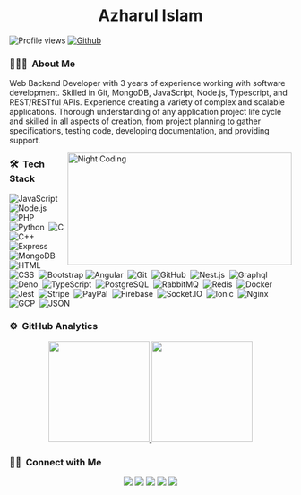 <h1 align="center"> Azharul Islam </h1>

![Profile views](https://visitor-badge.glitch.me/badge?page_id=mr-azharul)
[![Github](https://img.shields.io/github/followers/mr-azharul?label=Follow&style=social)](https://github.com/mr-azharul)

### 👨🏻‍💻 &nbsp;About Me
<p>Web Backend Developer with 3 years of experience working with software development. Skilled in Git, MongoDB, JavaScript, Node.js, Typescript, and REST/RESTful APIs. Experience creating a variety of complex and scalable applications. Thorough understanding of any application project life cycle and skilled in all aspects of creation, from project planning to gather specifications, testing code, developing documentation, and providing support.</p>

<img alt="Night Coding" src="https://camo.githubusercontent.com/c1dcb74cc1c1835b1d716f5051499a2814c683c806b15f04b0eba492863703e9/68747470733a2f2f63646e2e6472696262626c652e636f6d2f75736572732f3733303730332f73637265656e73686f74732f363538313234332f6176656e746f2e676966" width="400" height="200" align="right"/>

### 🛠 &nbsp;Tech Stack

![JavaScript](https://img.shields.io/badge/-JavaScript-05122A?style=flat&logo=javascript)&nbsp;
![Node.js](https://img.shields.io/badge/-Node.js-05122A?style=flat&logo=node.js)&nbsp;
![PHP](https://img.shields.io/badge/-PHP-05122A?style=flat&logo=php)&nbsp;
![Python](https://img.shields.io/badge/-Python-05122A?style=flat&logo=python)&nbsp;
![C](https://img.shields.io/badge/-C-05122A?style=flat&logo=C&logoColor=A8B9CC)&nbsp;
![C++](https://img.shields.io/badge/-C++-05122A?style=flat&logo=C%2B%2B&logoColor=00599C)
![Express](https://img.shields.io/badge/-Express-05122A?style=flat&logo=express)&nbsp;
![MongoDB](https://img.shields.io/badge/-MongoDB-05122A?style=flat&logo=mongodb)&nbsp;
![HTML](https://img.shields.io/badge/-HTML-05122A?style=flat&logo=HTML5)&nbsp;
![CSS](https://img.shields.io/badge/-CSS-05122A?style=flat&logo=CSS3&logoColor=1572B6)&nbsp;
![Bootstrap](https://img.shields.io/badge/-Bootstrap-05122A?style=flat&logo=bootstrap&logoColor=563D7C)
![Angular](https://img.shields.io/badge/-Angular-05122A?style=flat&logo=angular)&nbsp;
![Git](https://img.shields.io/badge/-Git-05122A?style=flat&logo=git)&nbsp;
![GitHub](https://img.shields.io/badge/-GitHub-05122A?style=flat&logo=github)&nbsp;
![Nest.js](https://img.shields.io/badge/-NestJs-05122A?style=flat&logo=nestjs)&nbsp;
![Graphql](https://img.shields.io/badge/-Graphql-05122A?style=flat&logo=graphql)&nbsp;
![Deno](https://img.shields.io/badge/-Deno-05122A?style=flat&logo=deno)&nbsp;
![TypeScript](https://img.shields.io/badge/-TypeScript-05122A?style=flat&logo=typescript)&nbsp;
![PostgreSQL](https://img.shields.io/badge/-PostgreSQL-05122A?style=flat&logo=postgresql)&nbsp;
![RabbitMQ](https://img.shields.io/badge/-RabbitMQ-05122A?style=flat&logo=rabbitmq)&nbsp;
![Redis](https://img.shields.io/badge/-Redis-05122A?style=flat&logo=redis)&nbsp;
![Docker](https://img.shields.io/badge/-Docker-05122A?style=flat&logo=docker)&nbsp;
![Jest](https://img.shields.io/badge/-Jest-05122A?style=flat&logo=jest)&nbsp;
![Stripe](https://img.shields.io/badge/-Stripe-05122A?style=flat&logo=stripe)&nbsp;
![PayPal](https://img.shields.io/badge/-PayPal-05122A?style=flat&logo=paypal)&nbsp;
![Firebase](https://img.shields.io/badge/-Firebase-05122A?style=flat&logo=firebase)&nbsp;
![Socket.IO](https://img.shields.io/badge/-Socket.IO-05122A?style=flat&logo=socket.io)&nbsp;
![Ionic](https://img.shields.io/badge/-Ionic-05122A?style=flat&logo=Ionic)&nbsp;
![Nginx](https://img.shields.io/badge/-Nginx-05122A?style=flat&logo=nginx)&nbsp;
![GCP](https://img.shields.io/badge/-GCP-05122A?style=flat&logo=google-cloud)&nbsp;
![JSON](https://img.shields.io/badge/-Json-05122A?style=flat&logo=json)&nbsp;

### ⚙️ &nbsp;GitHub Analytics

<p align="center">
  <a href="https://github.com/mr-azharul">
    <img height="180em" src="https://github-readme-stats-eight-theta.vercel.app/api?username=mr-azharul&show_icons=true&theme=algolia&include_all_commits=true&count_private=true"/>
    <img height="180em" src="https://github-readme-stats-eight-theta.vercel.app/api/top-langs/?username=mr-azharul&layout=compact&langs_count=8&theme=algolia"/>
  </a>
</p>

### 🤝🏻 &nbsp;Connect with Me

<p align="center">
  <a href="mailto:azharul.sylhet@gmail.com"><img src="https://img.shields.io/badge/-Email Me-D14836?style=flat&logo=Gmail&logoColor=white"/></a>
  <a href="https://linkedin.com/in/mr-azharul"><img src="https://img.shields.io/badge/-Linkedin-0077B5?style=flat&logo=Linkedin&logoColor=white"/></a>
  <a href="https://facebook.com/azharul.islam.5220"><img src="https://img.shields.io/badge/-Facebook-1877F2?style=flat&logo=Facebook&logoColor=white"/></a>
  <a href="https://www.leetcode.com/azharul_islam"><img src="https://img.shields.io/badge/-Leetcode-orange?style=flat&logo=Leetcode&logoColor=white"/></a>
  <a href="https://matching.turing.com/developer-resume/6c1f92ace1c613f829e267895318d4fcad52171a017b7a"><img src="https://img.shields.io/badge/-Turing Profile-BD081C?style=flat&logo=Turing&logoColor=white"/></a>
</p>
